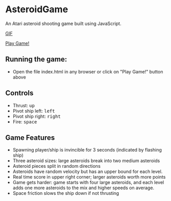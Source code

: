 # AsteroidGame
An Atari asteroid shooting game built using JavaScript.

<a href="//imgur.com/a/rBq7h7t">GIF</a></blockquote>



[Play Game!](https://jenishmonpara.github.io/AsteroidGame/)

## Running the game:
* Open the file index.html in any browser or click on "Play Game!" button above

## Controls

* Thrust: <kbd>up</kbd><br>
* Pivot ship left: <kbd>left</kbd><br>
* Pivot ship right: <kbd>right</kbd><br>
* Fire: <kbd>space</kbd><br>

## Game Features
* Spawning player/ship is invincible for 3 seconds (indicated by flashing ship)
* Three asteroid sizes: large asteroids break into two medium asteroids
* Asteroid pieces split in random directions
* Asteroids have random velocity but has an upper bound for each level.
* Real time score in upper right corner; larger asteroids worth more points
* Game gets harder: game starts with four large asteroids, and each level adds one more asteroids to the mix and higher speeds on average.
* Space friction slows the ship down if not thrusting
